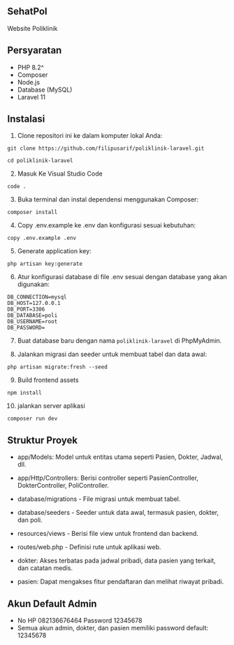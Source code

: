 ## SehatPol
Website Poliklinik 

## Persyaratan
- PHP 8.2^
- Composer
- Node.js
- Database (MySQL)
- Laravel 11

## Instalasi

1. Clone repositori ini ke dalam komputer lokal Anda:

```
git clone https://github.com/filipusarif/poliklinik-laravel.git
```

```
cd poliklinik-laravel
```

2. Masuk Ke Visual Studio Code

```
code .
```

3. Buka terminal dan instal dependensi menggunakan Composer:

```
composer install
```

4. Copy .env.example ke .env dan konfigurasi sesuai kebutuhan:

```
copy .env.example .env
```

5. Generate application key:

```
php artisan key:generate
```

6. Atur konfigurasi database di file .env sesuai dengan database yang akan digunakan:

```
DB_CONNECTION=mysql
DB_HOST=127.0.0.1
DB_PORT=3306
DB_DATABASE=poli
DB_USERNAME=root
DB_PASSWORD=
```

7. Buat database baru dengan nama ``poliklinik-laravel`` di PhpMyAdmin.

8. Jalankan migrasi dan seeder untuk membuat tabel dan data awal:

```
php artisan migrate:fresh --seed
```

9. Build frontend assets

```
npm install
```
10. jalankan server aplikasi
```
composer run dev
```

## Struktur Proyek
- app/Models: Model untuk entitas utama seperti Pasien, Dokter, Jadwal, dll.
- app/Http/Controllers: Berisi controller seperti PasienController, DokterController, PoliController.
- database/migrations - File migrasi untuk membuat tabel.
- database/seeders - Seeder untuk data awal, termasuk pasien, dokter, dan poli.
- resources/views - Berisi file view untuk frontend dan backend.
- routes/web.php - Definisi rute untuk aplikasi web.

- dokter: Akses terbatas pada jadwal pribadi, data pasien yang terkait, dan catatan medis.
- pasien: Dapat mengakses fitur pendaftaran dan melihat riwayat pribadi.

## Akun Default Admin
- No HP 082136676464 Password 12345678
- Semua akun admin, dokter, dan pasien memiliki password default: 12345678
